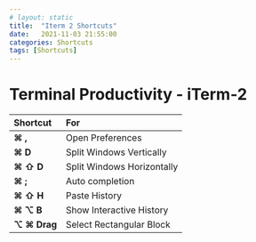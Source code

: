 ```yaml
---
# layout: static
title:  "Iterm 2 Shortcuts"
date:   2021-11-03 21:55:00
categories: Shortcuts
tags: [Shortcuts]
---
```



# Terminal Productivity - iTerm-2

| **Shortcut** | **For**                    |
|:-------------|:---------------------------|
| **⌘ ,**      | Open Preferences           |
| **⌘ D**      | Split Windows Vertically   |
| **⌘ ⇧ D**    | Split Windows Horizontally |
| **⌘ ;**      | Auto completion            |
| **⌘ ⇧ H**    | Paste History              |
| **⌘ ⌥ B**    | Show Interactive History   |
| **⌥ ⌘ Drag** | Select Rectangular Block   |


